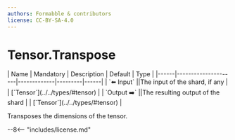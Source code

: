 ```yaml
---
authors: Formabble & contributors
license: CC-BY-SA-4.0
---
```



# Tensor.Transpose

<div class="sh-parameters" markdown="1">
| Name | Mandatory | Description | Default | Type |
|------|---------------------|-------------|---------|------|
| `⬅️ Input` ||The input of the shard, if any | | [`Tensor`](../../types/#tensor) |
| `Output ➡️` ||The resulting output of the shard | | [`Tensor`](../../types/#tensor) |

</div>

Transposes the dimensions of the tensor.

--8<-- "includes/license.md"

